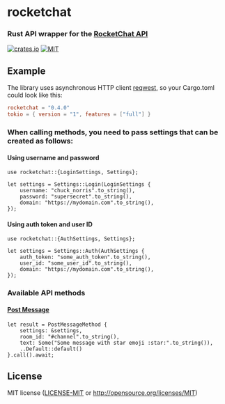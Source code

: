 # rocketchat

### Rust API wrapper for the [RocketChat API](https://docs.rocket.chat/development-docs)

[![crates.io](https://img.shields.io/crates/v/rocketchat.svg)](https://crates.io/crates/rocketchat)
[![MIT](https://img.shields.io/crates/l/rocketchat.svg)](./LICENSE)

## Example

The library uses asynchronous HTTP client [reqwest](https://crates.io/crates/reqwest), so your Cargo.toml could look like this:

```toml
rocketchat = "0.4.0"
tokio = { version = "1", features = ["full"] }
```

### When calling methods, you need to pass settings that can be created as follows:

#### Using username and password

```rust,no_run
use rocketchat::{LoginSettings, Settings};

let settings = Settings::Login(LoginSettings {
    username: "chuck_norris".to_string(),
    password: "supersecret".to_string(),
    domain: "https://mydomain.com".to_string(),
});
```

#### Using auth token and user ID

```rust,no_run
use rocketchat::{AuthSettings, Settings};

let settings = Settings::Auth(AuthSettings {
    auth_token: "some_auth_token".to_string(),
    user_id: "some_user_id".to_string(),
    domain: "https://mydomain.com".to_string(),
});
```

### Available API methods

#### [Post Message](https://developer.rocket.chat/reference/api/rest-api/endpoints/core-endpoints/chat-endpoints/postmessage)

```rust,no_run
let result = PostMessageMethod {
    settings: &settings,
    room_id: "#channel".to_string(),
    text: Some("Some message with star emoji :star:".to_string()),
    ..Default::default()
}.call().await;
```

## License

MIT license ([LICENSE-MIT](LICENSE-MIT) or http://opensource.org/licenses/MIT)
